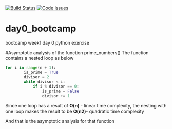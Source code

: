 
[![Build Status](https://travis-ci.org/jacksono/day0.svg?branch=master)](https://travis-ci.org/jacksono/day0)
[![Code Issues](https://www.quantifiedcode.com/api/v1/project/642fe647d4214de89a79683da184edf7/badge.svg)](https://www.quantifiedcode.com/app/project/642fe647d4214de89a79683da184edf7)
# day0_bootcamp
bootcamp week1 day 0 python exercise

#Asymptotic analysis of the function prime_numbers()
The function contains a nested loop as below
```python
for i in range(n + 1):
        is_prime = True
        divisor = 2
        while divisor < i:
            if i % divisor == 0:
                is_prime = False
                divisor += 1
```
Since one loop has a result of **O(n)** - linear time complexity, the nesting with one
loop makes the result to be **O(n2)**- quadratic time complexity

And that is the asymptotic analysis for that function
